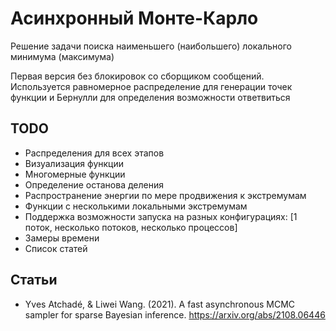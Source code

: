 # Асинхронный Монте-Карло

Решение задачи поиска наименьшего (наибольшего) локального минимума (максимума)

Первая версия без блокировок со сборщиком сообщений. Используется равномерное распределение для генерации точек функции и Бернулли для определения возможности ответвиться

## TODO

- Распределения для всех этапов
- Визуализация функции
- Многомерные функции
- Определение останова деления
- Распространение энергии по мере продвижения к экстремумам
- Функции с несколькими локальными экстремумам
- Поддержка возможности запуска на разных конфигурациях: [1 поток, несколько потоков, несколько процессов]
- Замеры времени
- Список статей

## Статьи

 - Yves Atchadé, & Liwei Wang. (2021). A fast asynchronous MCMC sampler for sparse Bayesian inference. https://arxiv.org/abs/2108.06446